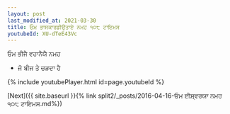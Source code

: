 ```yaml
---
layout: post
last_modified_at: 2021-03-30
title: ਓਮ ਭਾਸਕਾਰਡੀਉਤਾਏ ਨਮਹ ੧੦੮ ਟਾਇਮਸ
youtubeId: XU-dTeE43Vc
---
```

 
 
 ਓਮ ਭੀਜੈ ਵਹਾਨੈਯੈ ਨਮਹ  
 
 -  ਜੋ ਬੀਜ ਤੇ ਚੜਦਾ ਹੈ 
 
  
 
  
 
 
 
 
 
 


{% include youtubePlayer.html id=page.youtubeId %}
 
[Next]({{ site.baseurl }}{% link  split2/_posts/2016-04-16-ਓਮ ਈਸ਼੍ਵਰਯਾ ਨਮਹ ੧੦੮ ਟਾਇਮਸ.md%})
 
